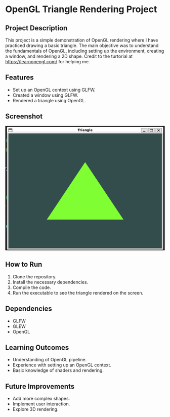 # OpenGL Triangle Rendering Project

## Project Description

This project is a simple demonstration of OpenGL rendering where I have practiced drawing a basic triangle. The main objective was to understand the fundamentals of OpenGL, including setting up the environment, creating a window, and rendering a 2D shape. Credit to the turtorial at https://learnopengl.com/ for helping me.

## Features

- Set up an OpenGL context using GLFW.
- Created a window using GLFW.
- Rendered a triangle using OpenGL.

## Screenshot

![Triangle Rendering](./triangle.png)

## How to Run

1. Clone the repository.
2. Install the necessary dependencies.
3. Compile the code.
4. Run the executable to see the triangle rendered on the screen.

## Dependencies

- GLFW
- GLEW
- OpenGL

## Learning Outcomes

- Understanding of OpenGL pipeline.
- Experience with setting up an OpenGL context.
- Basic knowledge of shaders and rendering.

## Future Improvements

- Add more complex shapes.
- Implement user interaction.
- Explore 3D rendering.
